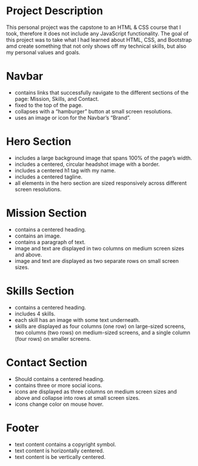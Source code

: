 
# Project Description
  This personal project was the capstone to an HTML & CSS course that I took, therefore it does not 
  include any JavaScript functionality. The goal of this project was to take what I had learned about
  HTML, CSS, and Bootstrap amd create something that not only shows off my technical skills, but 
  also my personal values and goals. 

# Navbar
- contains links that successfully navigate to the different sections of the page: Mission, Skills, and Contact.
- fixed to the top of the page.
- collapses with a “hamburger” button at small screen resolutions. 
- uses an image or icon for the Navbar’s “Brand”.

# Hero Section
- includes a large background image that spans 100% of the page’s width. 
- includes a centered, circular headshot image with a border.
- includes a centered h1 tag with my name.
- includes a centered tagline.
- all elements in the hero section are sized responsively across different screen resolutions.  

# Mission Section
- contains a centered heading.
- contains an image.
- contains a paragraph of text.
- image and text are displayed in two columns on medium screen sizes and above.
- image and text are displayed as two separate rows on small screen sizes.

# Skills Section
- contains a centered heading. 
- includes 4 skills. 
- each skill has an image with some text underneath.
- skills are displayed as four columns (one row) on large-sized screens, two columns (two rows) on medium-sized screens, and a single column (four rows) on smaller screens.

# Contact Section
- Should contains a centered heading.
- contains three or more social icons.
- icons are displayed as three columns on medium screen sizes and above and collapse into rows at small screen sizes.  
- icons change color on mouse hover.

# Footer
- text content contains a copyright symbol.
- text content is horizontally centered.
- text content is be vertically centered.
